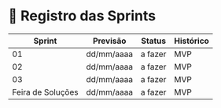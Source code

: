 # 📅 Registro das Sprints

| Sprint | Previsão   | Status   | Histórico |
|--------|-----------|----------|-----------|
| 01     | dd/mm/aaaa | a fazer | MVP |
| 02     | dd/mm/aaaa | a fazer | MVP |
| 03     | dd/mm/aaaa | a fazer | MVP |
| Feira de Soluções | dd/mm/aaaa | a fazer | MVP |
